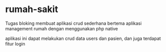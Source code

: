 # rumah-sakit
Tugas bloking membuat aplikasi crud sederhana bertema aplikasi management rumah dengan menggunakan php native

aplikasi ini dapat melakukan crud data users dan pasien, dan juga terdapat fitur login

